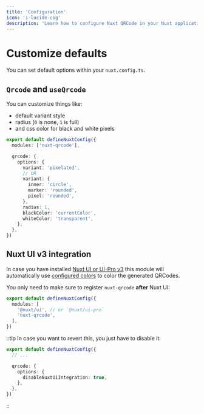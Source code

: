 ```yaml
---
title: 'Configuration'
icon: 'i-lucide-cog'
description: 'Learn how to configure Nuxt QRCode in your Nuxt application'
---
```



# Customize defaults

You can set default options within your `nuxt.config.ts`.

## `Qrcode` and `useQrcode`

You can customize things like:
- default variant style
- radius (`0` is none, `1` is full)
- and css color for black and white pixels

```ts
export default defineNuxtConfig({
  modules: ['nuxt-qrcode'],

  qrcode: {
    options: {
      variant: 'pixelated',
      // OR
      variant: {
        inner: 'circle',
        marker: 'rounded',
        pixel: 'rounded',
      },
      radius: 1,
      blackColor: 'currentColor',
      whiteColor: 'transparent',
    },
  },
})
```

## Nuxt UI v3 integration

In case you have installed [Nuxt UI or UI-Pro v3](https://ui3.nuxt.dev) this module will automatically use [configured colors](https://ui.nuxt.com/getting-started/theme#colors) to color the generated QRCodes.

You only need to make sure to register `nuxt-qrcode` **after** Nuxt UI:

```ts
export default defineNuxtConfig({
  modules: [
    '@nuxt/ui', // or `@nuxt/ui-pro`
    'nuxt-qrcode',
  ],
})
```

::tip
In case you want to revert this, you just have to disable it:

```ts
export default defineNuxtConfig({
  // ...

  qrcode: {
    options: {
      disableNuxtUiIntegration: true,
    },
  },
})
```
::
